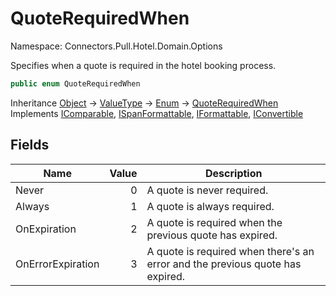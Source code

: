 # QuoteRequiredWhen

Namespace: Connectors.Pull.Hotel.Domain.Options

Specifies when a quote is required in the hotel booking process.

```csharp
public enum QuoteRequiredWhen
```

Inheritance [Object](https://docs.microsoft.com/en-us/dotnet/api/system.object) → [ValueType](https://docs.microsoft.com/en-us/dotnet/api/system.valuetype) → [Enum](https://docs.microsoft.com/en-us/dotnet/api/system.enum) → [QuoteRequiredWhen](./connectors.pull.hotel.domain.options.quoterequiredwhen)<br />
Implements [IComparable](https://docs.microsoft.com/en-us/dotnet/api/system.icomparable), [ISpanFormattable](https://docs.microsoft.com/en-us/dotnet/api/system.ispanformattable), [IFormattable](https://docs.microsoft.com/en-us/dotnet/api/system.iformattable), [IConvertible](https://docs.microsoft.com/en-us/dotnet/api/system.iconvertible)

## Fields

| Name | Value | Description |
| --- | --: | --- |
| Never | 0 | A quote is never required. |
| Always | 1 | A quote is always required. |
| OnExpiration | 2 | A quote is required when the previous quote has expired. |
| OnErrorExpiration | 3 | A quote is required when there's an error and the previous quote has expired. |
